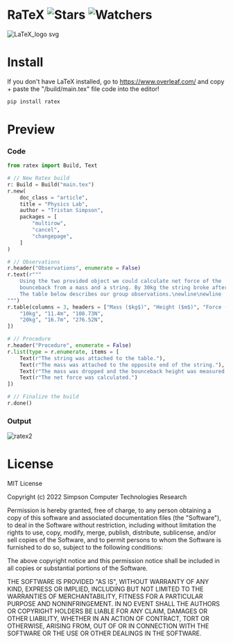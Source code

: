 # RaTeX ![Stars](https://img.shields.io/github/stars/Simpson-Computer-Technologies-Research/RaTeX?color=brightgreen) ![Watchers](https://img.shields.io/github/watchers/Simpson-Computer-Technologies-Research/RaTeX?label=Watchers)
![LaTeX_logo svg](https://user-images.githubusercontent.com/75189508/205514342-de019b59-ae1e-44a0-952e-02e289abf584.png)

# Install
If you don't have LaTeX installed, go to https://www.overleaf.com/ and copy + paste the "/build/main.tex" file code into the editor!
```py
pip install ratex
```

# Preview

<h3>Code</h3>

```py
from ratex import Build, Text

# // New Ratex build
r: Build = Build("main.tex")
r.new(
    doc_class = "article", 
    title = "Physics Lab", 
    author = "Tristan Simpson",
    packages = [
        "multirow",
        "cancel",
        "changepage",
    ]
)

# // Observations
r.header("Observations", enumerate = False)
r.text(r"""
    Using the two provided object we could calculate net force of the 
    bounceback from a mass and a string. By 30kg the string broke after the mass was dropped. 
    The table below describes our group observations.\newline\newline
""")
r.table(columns = 3, headers = ["Mass ($kg$)", "Height ($m$)", "Force (N)"], data = [
    "10kg", "11.4m", "108.73N",
    "20kg", "16.7m", "276.52N",
])

# // Procedure
r.header("Procedure", enumerate = False)
r.list(type = r.enumerate, items = [
    Text(r"The string was attached to the table."),
    Text(r"The mass was attached to the opposite end of the string."),
    Text(r"The mass was dropped and the bounceback height was measured."),
    Text(r"The net force was calculated.")
])

# // Finalize the build
r.done()
```

<h3>Output</h3>

![ratex2](https://user-images.githubusercontent.com/75189508/205525983-dcfbc5a0-1aa8-4180-8706-cdb778c22e63.png)

# License
MIT License

Copyright (c) 2022 Simpson Computer Technologies Research

Permission is hereby granted, free of charge, to any person obtaining a copy
of this software and associated documentation files (the "Software"), to deal
in the Software without restriction, including without limitation the rights
to use, copy, modify, merge, publish, distribute, sublicense, and/or sell
copies of the Software, and to permit persons to whom the Software is
furnished to do so, subject to the following conditions:

The above copyright notice and this permission notice shall be included in all
copies or substantial portions of the Software.

THE SOFTWARE IS PROVIDED "AS IS", WITHOUT WARRANTY OF ANY KIND, EXPRESS OR
IMPLIED, INCLUDING BUT NOT LIMITED TO THE WARRANTIES OF MERCHANTABILITY,
FITNESS FOR A PARTICULAR PURPOSE AND NONINFRINGEMENT. IN NO EVENT SHALL THE
AUTHORS OR COPYRIGHT HOLDERS BE LIABLE FOR ANY CLAIM, DAMAGES OR OTHER
LIABILITY, WHETHER IN AN ACTION OF CONTRACT, TORT OR OTHERWISE, ARISING FROM,
OUT OF OR IN CONNECTION WITH THE SOFTWARE OR THE USE OR OTHER DEALINGS IN THE
SOFTWARE.

